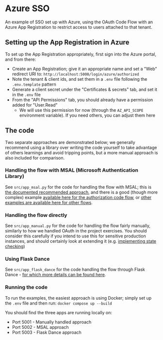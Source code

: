 # Azure SSO

An example of SSO set up with Azure, using the OAuth Code Flow with an Azure App Registration to restrict access to users attached to that tenant.

## Setting up the App Registration in Azure
To set up the App Registration appropriately, first sign into the Azure portal, and from there:
* Create an App Registration; give it an appropriate name and set a "Web" redirect URI to: `http://localhost:5000/login/azure/authorized`
* Note the tenant & client ids, and set them in a `.env` file following the `.env.template` pattern
* Generate a client secret under the "Certificates & secrets" tab, and set it in the `.env` file
* From the "API Permissions" tab, you should already have a permission added for "User.Read"
  * We will use this permission for now (through the `AZ_API_SCOPE` environment variable). If you need others, you can adjust them here

## The code
Two separate approaches are demonstrated below; we generally recommend using a library over writing the code yourself to take advantage of others learnings and avoid tripping points, but a more manual approach is also included for comparison.

### Handling the flow with MSAL (Microsoft Authentication Library)
See `src/app_msal.py` for the code for handling the flow with MSAL; this is [the documented recommended approach](https://github.com/Azure-Samples/ms-identity-python-webapp/), and there is a good (though more complex) example [available here for the authorization code flow](https://github.com/Azure-Samples/ms-identity-python-webapp/), or [other examples are available here for other flows](https://github.com/AzureAD/microsoft-authentication-library-for-python). 

### Handling the flow directly
See `src/app_manual.py` for the code for handling the flow fairly manually, similarly to how we handled OAuth in the project exercises. You should consider this carefully if you intend to use this for sensitive production instances, and should certainly look at extending it (e.g. [implementing state checking](https://medium.com/@alysachan830/the-basics-of-oauth-2-0-authorization-code-implicit-flow-state-and-pkce-ed95d3478e1c))

### Using Flask Dance
See `src/app_flask_dance` for the code handling the flow through Flask Dance - [for which more details can be found here](https://flask-dance.readthedocs.io/en/v1.0.0/quickstarts/azure.html).

### Running the code
To run the examples, the easiest approach is using Docker; simply set up the `.env` file and then run:
```docker compose up --build```

You should find the three apps are running locally on:

* Port 5001 - Manually handled approach
* Port 5002 - MSAL approach
* Port 5003 - Flask Dance approach